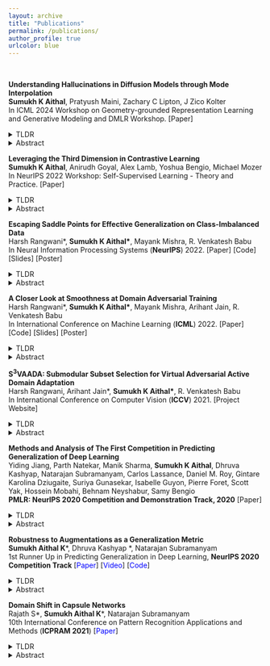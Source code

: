 ```yaml
---
layout: archive
title: "Publications"
permalink: /publications/
author_profile: true
urlcolor: blue
---
```

<style type="text/css">
    a {text-decoration:none;}
</style>
<br/>

**Understanding Hallucinations in Diffusion Models through Mode Interpolation**<br/>
**Sumukh K Aithal**, Pratyush Maini, Zachary C Lipton, J Zico Kolter <br/>
In ICML 2024 Workshop on Geometry-grounded Representation Learning and Generative Modeling and DMLR Workshop.  [[Paper]](https://arxiv.org/abs/2406.09358) 
<details>
  <summary>TLDR</summary>
    Mode interpolation leads to hallucinations in diffusion models.
</details>

<!-- <br/> -->
<details>
  <summary>Abstract</summary>
Colloquially speaking, image generation models based upon diffusion processes are frequently said to exhibit “hallucinations”—samples that could never occur in the training data. But where do such hallucinations come from? In this paper, we study a particular failure mode in diffusion models, which we term mode interpolation. Specifically, we find that diffusion models smoothly “interpolate” between nearby data modes in the training set to generate samples that are completely outside the support of the original training distribution; this phenomenon leads diffusion models to generate artifacts that never existed in real data (i.e., hallucinations). We systematically study the reasons for, and the manifestation of this phenomenon. Through experiments on 1D and 2D Gaussians, we show how a discontinuous loss landscape in the diffusion model’s decoder leads to a region where any smooth approximation will cause such hallucinations. Through experiments on artificial datasets with various shapes, we show how hallucination leads to the generation of combinations of shapes that never existed. We extend the validity of mode interpolation in real-world datasets by explaining the unexpected generation of images with additional or missing fingers similar to those produced by popular text-to-image generative models. Finally, we show that diffusion models in fact know when they go out of support and hallucinate. This is captured by the high variance in the trajectory of the generated sample towards the final few backward sampling steps. Using a simple metric to capture this variance, we can remove over 95% of hallucinations at generation time while retaining 96% of in-support samples in the synthetic datasets. We conclude our exploration by showing the implications of such hallucination (and its removal) on the collapse (and stabilization) of recursive training on synthetic data with experiments on MNIST and a 2D Gaussians dataset. We release our code at https://github.com/locuslab/diffusion-model-hallucination.
<!-- <br/> -->
<!-- <br/> -->
</details>


**Leveraging the Third Dimension in Contrastive Learning**<br/>
**Sumukh K Aithal**, Anirudh Goyal, Alex Lamb, Yoshua Bengio, Michael Mozer <br/>
In NeurIPS 2022 Workshop: Self-Supervised Learning - Theory and Practice.  [[Paper]](https://arxiv.org/abs/2301.11790) 
<details>
  <summary>TLDR</summary>
    Depth signal improves self-supervised learning.  
</details>

<!-- <br/> -->
<details>
  <summary>Abstract</summary>
Self-Supervised Learning (SSL) methods operate on unlabeled data to learn robust representations useful for downstream tasks. Most SSL methods rely on augmentations obtained by transforming the 2D image pixel map. These augmentations ignore the fact that biological vision takes place in an immersive three-dimensional, temporally contiguous environment, and that low-level biological vision relies heavily on depth cues. Using a signal provided by a pretrained state-of-the-art monocular RGB-to-depth model (the Depth Prediction Transformer, Ranftl et al., 2021), we explore two distinct approaches to incorporating depth signals into the SSL framework. First, we evaluate contrastive learning using an RGB+depth input representation. Second, we use the depth signal to generate novel views from slightly different camera positions, thereby producing a 3D augmentation for contrastive learning. We evaluate these two approaches on three different SSL methods—BYOL, SimSiam, and SwAV—using ImageNette (10 class subset of ImageNet), ImageNet-100 and ImageNet-1k datasets. We find that both approaches to incorporating depth signals improve the robustness and generalization of the baseline SSL methods, though the first approach (with depth-channel concatena- tion) is superior. For instance, BYOL with the additional depth channel leads to an increase in downstream classification accuracy from 85.3% to 88.0% on ImageNette and 84.1% to 87.0% on ImageNet-C.
<!-- <br/> -->
<!-- <br/> -->
</details>


**Escaping Saddle Points for Effective Generalization on Class-Imbalanced Data**<br/>
Harsh Rangwani\*, **Sumukh K Aithal\***, Mayank Mishra, R. Venkatesh Babu <br/>
In Neural Information Processing Systems (**NeurIPS**) 2022. [[Paper]](https://openreview.net/pdf?id=9DYKrsFSU2) [[Code]](https://github.com/val-iisc/Saddle-LongTail) [[Slides]](https://sumukhaithal6.github.io/files/SaddleLongTail-NeurIPS22-Slides.pdf) [[Poster]](https://sumukhaithal6.github.io/files/SaddleLongTail-NeurIPS22-Poster.pdf)
<details>
  <summary>TLDR</summary>
 Tail class loss landscape converges to a saddle point in imbalanced datasets and SAM can effectively escape from these solutions.
 
</details>
<!-- <br/> -->
<details>
  <summary>Abstract</summary>
Real-world datasets exhibit imbalances of varying types and degrees. Several techniques based on re-weighting and margin adjustment of loss are often used to enhance the performance of neural networks, particularly on minority classes. In this work, we analyze the class-imbalanced learning problem by examining the loss landscape of neural networks trained with re-weighting and margin based techniques. Specifically, we examine the spectral density of Hessian of class-wise loss, through which we observe that the network weights converges to a saddle point in the loss landscapes of minority classes. Following this observation, we also find that optimization methods designed to escape from saddle points can be effectively used to improve generalization on minority classes. We further theoretically and empirically demonstrate that Sharpness-Aware Minimization (SAM), a recent technique that encourages convergence to a flat minima, can be effectively used to escape saddle points for minority classes. Using SAM results in a 6.2% increase in accuracy on the minority classes over the state-of-the-art Vector Scaling Loss, leading to an overall average increase of 4% across imbalanced datasets. The code is available at https://github.com/val-iisc/Saddle-LongTail.</details>

<!-- <br/> -->
<!-- <br/> -->
**A Closer Look at Smoothness at Domain Adversarial Training**<br/>
Harsh Rangwani\*, **Sumukh K Aithal\***, Mayank Mishra,  Arihant Jain, R. Venkatesh Babu <br/>
In International Conference on Machine Learning (**ICML**) 2022. [[Paper]](https://arxiv.org/abs/2206.08213) [[Code]](https://github.com/val-iisc/SDAT) [[Slides]](https://sumukhaithal6.github.io/files/SDAT-ICML-2022-Slides.pdf) [[Poster]](https://sumukhaithal6.github.io/files/SDAT-ICML-2022-Poster.pdf)
<details>
  <summary>TLDR</summary>
 Smooth Minima with respect to task loss leads to effective generalization on the target domain. 
 
</details>
<!-- <br/> -->
<details>
  <summary>Abstract</summary>
Domain adversarial training has been ubiquitous for achieving invariant representations and is used widely for various domain adaptation tasks. In recent times, methods converging to smooth optima have shown improved generalization for supervised learning tasks like classification. In this work, we analyze the effect of smoothness enhancing formulations on domain adversarial training, the objective of which is a combination of task loss (eg. classification, regression etc.) and adversarial terms. We find that converging to a smooth minima with respect to (w.r.t.) task loss stabilizes the adversarial training leading to better performance on target domain. In contrast to task loss, our analysis shows that converging to smooth minima w.r.t. adversarial loss leads to sub-optimal generalization on the target domain. Based on the analysis, we introduce the Smooth Domain Adversarial Training (SDAT) procedure, which effectively enhances the performance of existing domain adversarial methods for both classification and object detection tasks. Our analysis also provides insight into the extensive usage of SGD over Adam in the community for domain adversarial training. 
</details>
<!-- <br/> -->
<!-- <br/> -->

[**S<sup>3</sup>VAADA: Submodular Subset Selection for Virtual Adversarial Active Domain Adaptation**](/publications/s3_vaada)<br/>
Harsh Rangwani, Arihant Jain*, **Sumukh K Aithal\***, R. Venkatesh Babu <br/>
In International Conference on Computer Vision (**ICCV**) 2021. [[Project Website]](https://sites.google.com/iisc.ac.in/s3vaada-iccv2021/)
<details>
  <summary>TLDR</summary>
  
  Informative sample selection and effective adaptation through S<sup>3</sup>VAADA can lead to effective gains by using small amount of labeled target data.   

</details>
<!-- <br/> -->
<details>
  <summary>Abstract</summary>

Unsupervised domain adaptation (DA) methods have focused on achieving maximal performance through aligning features from source and target domains without using labeled data in the target domain. Whereas, in the real-world scenario’s it might be feasible to get labels for a small proportion of target data. In these scenarios, it is important to select maximally-informative samples to label and find an effective way to combine them with the existing knowledge from source data. Towards achieving this, we propose S3VAADA which i) introduces a novel submodular criterion to select a maximally informative subset to label and ii) enhances a cluster-based DA procedure through novel improvements to effectively utilize all the available data for improving generalization on target. Our approach consistently outperforms the competing state-of-the-art approaches on datasets with varying degrees of domain shifts. 
</details>
<!-- <br/> -->
<!-- <br/> -->

[**Methods and Analysis of The First Competition in Predicting Generalization of Deep Learning**](/publications/pgdl)<br/>
Yiding Jiang, Parth Natekar, Manik Sharma, **Sumukh K Aithal**, Dhruva Kashyap, Natarajan Subramanyam, Carlos Lassance, Daniel M. Roy, Gintare Karolina Dziugaite, Suriya Gunasekar, Isabelle Guyon, Pierre Foret, Scott Yak, Hossein Mobahi, Behnam Neyshabur, Samy Bengio <br/>
**PMLR: NeurIPS 2020 Competition and Demonstration Track, 2020** [[Paper]](https://proceedings.mlr.press/v133/jiang21a/jiang21a.pdf)
<details>
  <summary>TLDR</summary>
    A summary of the solutions of the top-three teams in the PGDL Competition.
</details>
<!-- <br/> -->
<details>
  <summary>Abstract</summary>

  Deep learning has been recently successfully applied to an ever larger number of problems, ranging from pattern recognition to complex decision making. However, several concerns have been raised, including guarantees of good generalization, which is of foremost importance. Despite numerous attempts, conventional statistical learning approaches fall short of providing a satisfactory explanation on why deep learning works. In a competition hosted at the Thirty-Fourth Conference on Neural Information Processing Systems (NeurIPS 2020), we invited the community to design robust and general complexity measures that can accurately predict the generalization of models. In this paper, we describe the competition design, the protocols, and the solutions of the top-three teams at the competition in details. In addition, we discuss the outcomes, common failure modes, and potential future directions for the competition.
</details>

[**Robustness to Augmentations as a Generalization Metric**](/publications/robustness_to_augmentations_as_a_generalization_metric)<br/>
**Sumukh Aithal K**\*, Dhruva Kashyap *, Natarajan Subramanyam <br/>
1st Runner Up in Predicting Generalization in Deep Learning, **NeurIPS 2020 Competition Track** 
\[[<span style="color:blue">Paper</span>](https://arxiv.org/abs/2101.06459)\] \[[<span style="color:blue">Video</span>](https://slideslive.com/38942495/robustness-to-augmentations-as-a-generalization-metric)\] 
\[[<span style="color:blue">Code</span>](https://github.com/sumukhaithal6/pgdl)\]
<details>
  <summary>TLDR</summary>
  
  In this work, we developed a simple yet effective method to predict the generalization performance of a model by using the concept that models that are robust to augmentations are more generalizable than those which are not.

</details>
<!-- <br/> -->
<details>
  <summary>Abstract</summary>

  Generalization is the ability of a model to predict on unseen domains and is a fundamental task in machine learning. Several generalization bounds, both theoretical and empirical have been proposed but they do not provide tight bounds. In this work, we propose a simple yet effective method to predict the generalization performance of a model by using the concept that models that are robust to augmentations are more generalizable than those which are not. We experiment with several augmentations and composition of augmentations to check the generalization capacity of a model. We also provide a detailed motivation behind the proposed method. The proposed generalization metric is calculated based on the change in the model’s output after augmenting the input. The proposed method was the first runner up solution for the competition "Predicting Generalization in Deep Learning".
</details>

<!-- <br/> -->
<!-- <br/> -->

**[Domain Shift in Capsule Networks](/publications/domain_shift_capsule_networks)**<br/>
Rajath S\*, **Sumukh Aithal K**\*, Natarajan Subramanyam <br/>
10th International Conference on Pattern Recognition Applications and Methods (**ICPRAM 2021**)
\[[<span style="color:blue">Paper</span>](https://www.scitepress.org/Papers/2021/102520/102520.pdf)\]

<details>

  <summary>TLDR</summary>

  In this paper, we analyze how well capsule networks adapt to new domains by experimenting with multiple routing algorithms and comparing it with CNNs.

</details>
<!-- <br/> -->

<details>

  <summary>Abstract</summary>

 Capsule Networks are an exciting deep learning architecture which overcomes some of the shortcomings of Convolutional Neural Networks (CNNs). Capsule networks aim to capture spatial relationships between parts of an object and exhibits viewpoint invariance. In practical computer vision, the training data distribution is different from the test distribution and the covariate shift affects the performance of the model. This problem is called Domain Shift. In this paper, we analyze how well capsule networks adapt to new domains by experimenting with multiple routing algorithms and comparing it with CNNs.

</details>

